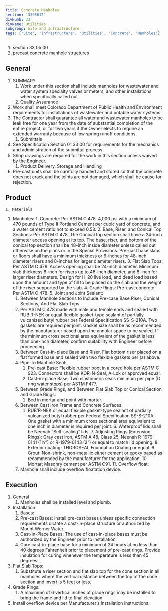 ```yaml
---
title: Concrete Manholes
section: '3305612'
divNumb: 33
divName: Utilities
subgroup: Site and Infrastructure
tags: ['Site', 'Infrastructure', 'Utilities', 'Concrete', 'Manholes']
---
```


   1. section 33 05 00
   1. precast concrete manhole structures

## General

1. SUMMARY
   1. Work under this section shall include manholes for wastewater and water system specialty valves or meters, and other installations when specifically called out. 
	1. Quality Assurance
2. Work shall meet Colorado Department of Public Health and Environment requirements for installations of wastewater and potable water systems.
3. The Contractor shall guarantee all water and wastewater manholes to be leak free for one year from the date of substantial completion of the entire project, or for two years if the Owner elects to require an extended warranty because of low spring runoff conditions.
	1. Submittals
4. See Specification Section 01 33 00 for requirements for the mechanics and administration of the submittal process.
5. Shop drawings are required for the work in this section unless waived by the Engineer. 
	1. Product Delivery, Storage and Handling
6. Pre-cast units shall be carefully handled and stored so that the concrete does not crack and the joints are not damaged, which shall be cause for rejection.
## Product

	1. Materials
   1. Manholes:
	1. Concrete: Per ASTM C 478. 4,000 psi with a minimum of 470 pounds of Type II Portland Cement per cubic yard of concrete, and a water cement ratio not to exceed 0.53.
	2. Base, Riser, and Conical Top Sections: Per ASTM C 478. The Conical top section shall have a 24-inch diameter access opening at its top. The base, riser, and bottom of the conical top section shall be 48-inch inside diameter unless called out otherwise on the plans or in the Special Provisions. Pre-cast base slabs or floors shall have a minimum thickness or 6-inches for 48-inch diameter risers and 8-inches for larger diameter risers.
	3. Flat Slab Tops: Per ASTM C 478. Access opening shall be 24-inch diameter. Minimum slab thickness 6-inch for risers up to 48-inch diameter, and 8-inch for larger riser diameters. Design for H-20 live load, and dead load based upon the amount and type of fill to be placed on the slab and the weight of the riser supported by the slab.
	4. Grade Rings: Pre-cast concrete. Per ASTM C 478.
	5. Joint and Joint Sealant:
		1. Between Manhole Sections to Include Pre-case Base Riser, Conical Sections, And Flat Slab Tops.
		2. Per ASTM C 478 made with male and female ends and sealed with RUB’R-NEK or equal flexible gasket-type sealant of partially vulcanized butyl rubber per Federal Specification SS-S-210A. Two gaskets are required per joint. Gasket size shall be as recommended by the manufacturer based upon the annular space to be sealed. If the minimum cross sectional area equivalent of the gasket is less than one-inch diameter, confirm suitability with Engineer before proceeding.
		3. Between Cast-in-place Base and Riser. Flat bottom riser placed on a flat formed base and sealed with two flexible gaskets per (a) above.
		4. Pipe To Manhole Seal:
			1. Pre-cast Base: Flexible rubber boot in a cored hole per ASTM C 923. Connectors shall be KOR-N-Seal, A-Lok or approved equal.
			2. Cast-in-place Base: Two elastomeric seals minimum per pipe (O ring water stops) per ASTM F477.
		5. Between Grade Rings, and Between Flat Slab Top or Conical Section and Grade Rings.
			1. Bed in mortar and point with mortar.
		6. Between Cast Iron Frame and Concrete Surfaces.
			1. RUB’R-NEK or equal flexible gasket-type sealant of partially vulcanized butyl rubber per Federal Specification SS-S-210A. One gasket with a minimum cross sectional area equivalent to one inch in diameter is required per joint.
	6. Waterproof lids shall be Neenah “Self-sealing” lids.
	7. Adjusting Rings (Extension Rings): Gray cast iron, ASTM A 48, Class 25, Neenah R-1979-0141 (1½”) or R-1979-0143 (2”) or equal to match lid opening.
	8. Exterior coating: THOROSEAL Foundation Coating or equal.
	9. Grout: Non-shrink, non-metallic either cement or epoxy based as recommended by the manufacturer for the application.
	10. Mortar: Masonry cement per ASTM C91. 
	11. Overflow float:
		1. Manhole shall include overflow floatation device.


## Execution

1. General
   1. Manholes shall be installed level and plumb. 
1. Installation
   1. Bases:
	1. Pre-cast Bases: Install pre-cast bases unless specific connection requirements dictate a cast-in-place structure or authorized by Mount Werner Water.
	2. Cast-in-Place Bases: The use of cast-in-place bases must be authorized by the Engineer prior to installation.
	3. Cure cast-in-place base for a minimum of 24 hours at no less than 40 degrees Fahrenheit prior to placement of pre-cast rings. Provide insulation for curing whenever the temperature is less than 45 degrees.
2. Flat Slab Tops:
      1. Substitute a riser section and flat slab top for the cone section in all manholes where the vertical distance between the top of the cone section and invert is 5 feet or less.
3. Grade Rings:
      1. A maximum of 6 vertical inches of grade rings may be installed to bring the frame and lid to final elevation. 
4. Install overflow device per Manufacturer’s installation instructions.

